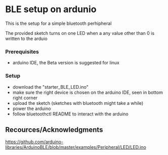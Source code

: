 
# BLE setup on ardunio

This is the setup for a simple bluetooth perhipheral

The provided sketch turns on one LED when a any value other than 0 is written to the arduio


### Prerequisites

- arduino IDE, the Beta version is suggested for linux


### Setup

- download the "starter_BLE_LED.ino" 
- make sure the right device is chosen on the arduino IDE, seen in bottom right corner
- upload the sketch (sketches with bluetooth might take a while)
- power the arduino
- follow bluetoothctl README to interact with the arduino


## Recources/Acknowledgments

https://github.com/arduino-libraries/ArduinoBLE/blob/master/examples/Peripheral/LED/LED.ino
